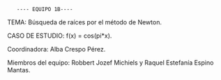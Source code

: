       ---- EQUIPO 1B----


TEMA: Búsqueda de raíces por el método de Newton. 

CASO DE ESTUDIO: f(x) = cos(pi*x).


Coordinadora: Alba Crespo Pérez.

Miembros del equipo: Robbert Jozef Michiels y Raquel Estefanía Espino Mantas.

